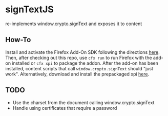 signTextJS
==========

re-implements window.crypto.signText and exposes it to content

How-To
------
Install and activate the Firefox Add-On SDK following the directions
[here](https://developer.mozilla.org/en-US/Add-ons/SDK/Tutorials/Installation).
Then, after checking out this repo, use `cfx run` to run Firefox with the
add-on installed or `cfx xpi` to package the addon. After the add-on has been
installed, content scripts that call `window.crypto.signText` should "just
work".
Alternatively, download and install the prepackaged xpi [here](signtextjs.xpi).

TODO
----
* Use the charset from the document calling window.crypto.signText
* Handle using certificates that require a password
